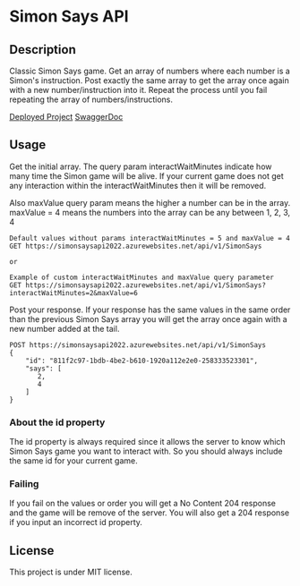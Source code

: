 # Simon Says API

## Description
Classic Simon Says game. Get an array of numbers where each number is a Simon's instruction. Post exactly the same array to get the array once again with a new number/instruction into it. Repeat the process until you fail repeating the array of numbers/instructions.

[Deployed Project](https://simonsaysapi2022.azurewebsites.net/api/v1/SimonSays)
[SwaggerDoc](https://simonsaysapi2022.azurewebsites.net/swagger/index.html)

## Usage
Get the initial array.
The query param interactWaitMinutes indicate how many time the Simon game will be alive. If your current game does not get any interaction within the interactWaitMinutes then it will be removed.

Also maxValue query param means the higher a number can be in the array. maxValue = 4 means the numbers into the array can be any between 1, 2, 3, 4

```
Default values without params interactWaitMinutes = 5 and maxValue = 4
GET https://simonsaysapi2022.azurewebsites.net/api/v1/SimonSays

or

Example of custom interactWaitMinutes and maxValue query parameter
GET https://simonsaysapi2022.azurewebsites.net/api/v1/SimonSays?interactWaitMinutes=2&maxValue=6
```

Post your response.
If your response has the same values in the same order than the previous Simon Says array you will get the array once again with a new number added at the tail.
```
POST https://simonsaysapi2022.azurewebsites.net/api/v1/SimonSays
{
    "id": "811f2c97-1bdb-4be2-b610-1920a112e2e0-258333523301",
    "says": [
       2,
       4
    ]
}
```

### About the id property
The id property is always required since it allows the server to know which Simon Says game you want to interact with. So you should always include the same id for your current game.

### Failing
If you fail on the values or order you will get a No Content 204 response and the game will be remove of the server.
You will also get a 204 response if you input an incorrect id property.

## License
This project is under MIT license.